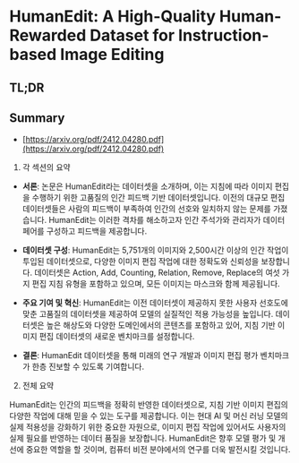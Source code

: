# HumanEdit: A High-Quality Human-Rewarded Dataset for Instruction-based Image Editing
## TL;DR
## Summary
- [https://arxiv.org/pdf/2412.04280.pdf](https://arxiv.org/pdf/2412.04280.pdf)

1. 각 섹션의 요약

- **서론**: 논문은 HumanEdit라는 데이터셋을 소개하며, 이는 지침에 따라 이미지 편집을 수행하기 위한 고품질의 인간 피드백 기반 데이터셋입니다. 이전의 대규모 편집 데이터셋들은 사람의 피드백이 부족하여 인간의 선호와 일치하지 않는 문제를 가졌습니다. HumanEdit는 이러한 격차를 해소하고자 인간 주석가와 관리자가 데이터 페어를 구성하고 피드백을 제공합니다.

- **데이터셋 구성**: HumanEdit는 5,751개의 이미지와 2,500시간 이상의 인간 작업이 투입된 데이터셋으로, 다양한 이미지 편집 작업에 대한 정확도와 신뢰성을 보장합니다. 데이터셋은 Action, Add, Counting, Relation, Remove, Replace의 여섯 가지 편집 지침 유형을 포함하고 있으며, 모든 이미지는 마스크와 함께 제공됩니다.

- **주요 기여 및 혁신**: HumanEdit는 이전 데이터셋이 제공하지 못한 사용자 선호도에 맞춘 고품질의 데이터셋을 제공하여 모델의 실질적인 적용 가능성을 높입니다. 데이터셋은 높은 해상도와 다양한 도메인에서의 콘텐츠를 포함하고 있어, 지침 기반 이미지 편집 데이터셋의 새로운 벤치마크를 설정합니다.

- **결론**: HumanEdit 데이터셋을 통해 미래의 연구 개발과 이미지 편집 평가 벤치마크가 한층 진보할 수 있도록 기여합니다.

2. 전체 요약

HumanEdit는 인간의 피드백을 정확히 반영한 데이터셋으로, 지침 기반 이미지 편집의 다양한 작업에 대해 믿을 수 있는 도구를 제공합니다. 이는 현대 AI 및 머신 러닝 모델의 실제 적용성을 강화하기 위한 중요한 자원으로, 이미지 편집 작업에 있어서도 사용자의 실제 필요를 반영하는 데이터 품질을 보장합니다. HumanEdit은 향후 모델 평가 및 개선에 중요한 역할을 할 것이며, 컴퓨터 비전 분야에서의 연구를 더욱 발전시킬 것입니다.